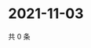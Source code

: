 # 2021-11-03

共 0 条

<!-- BEGIN WEIBO -->
<!-- 最后更新时间 Wed Nov 03 2021 18:12:17 GMT+0800 (China Standard Time) -->

<!-- END WEIBO -->
